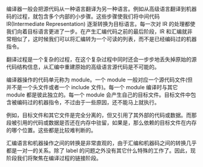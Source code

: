 编译器一般会把源代码从一种语言翻译为另一种语言。例如从高级语言翻译到机器码的过程，就包含多个内部的小步骤。这些步骤使我们将中间代码 IR\(Intermediate Representation\) 逐渐转换为目标语言。每一次对 IR 的处理都使我们向着目标语言更进了一步。在产生汇编代码之前的最后阶段，IR 和汇编就非常相似了，这时候我们可以将汇编转为一个可读的列表，而不是已经编码过的机器指令。

翻译过程是一个复杂的过程，在这个复杂过程中同时还会一步步地丢失掉原始的源代码结构信息，从汇编中重建原始的高级语言源代码是不可能的。

编译器操作的代码单元称为 module。一个 module 一般对应一个源代码文件\(但并不是一个头文件或者一个 include 文件\)。每一个 module 编译时与其它 module 都是彼此独立的。每一个 module 会产生自己的目标文件。目标文件中包含被编码过的机器指令，不过由于一些原因，还不能马上就执行。

例如，目标文件和其它文件是完全分离的，但又引用了其外部的代码或数据。而那段被引用的代码或数据是否还在内存中驻留，如果是，那么依赖的目标文件在内存的哪个位置。这些都是比较难判断的。

汇编语言和机器操作之间的转换是非常直观的，由于汇编和机器码之间的转换几乎都是一对一的关系。除了 label 的问题之外没有其它什么特殊的工作了。因此，现阶段我们将聚焦在编译过程的链接阶段。

